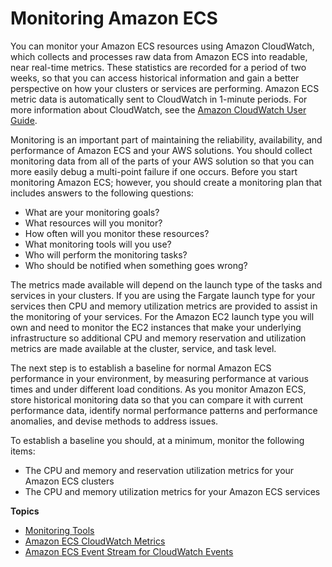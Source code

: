 # Monitoring Amazon ECS<a name="ecs_monitoring"></a>

You can monitor your Amazon ECS resources using Amazon CloudWatch, which collects and processes raw data from Amazon ECS into readable, near real\-time metrics\. These statistics are recorded for a period of two weeks, so that you can access historical information and gain a better perspective on how your clusters or services are performing\. Amazon ECS metric data is automatically sent to CloudWatch in 1\-minute periods\. For more information about CloudWatch, see the [Amazon CloudWatch User Guide](http://docs.aws.amazon.com/AmazonCloudWatch/latest/monitoring/)\.

Monitoring is an important part of maintaining the reliability, availability, and performance of Amazon ECS and your AWS solutions\. You should collect monitoring data from all of the parts of your AWS solution so that you can more easily debug a multi\-point failure if one occurs\. Before you start monitoring Amazon ECS; however, you should create a monitoring plan that includes answers to the following questions:
+ What are your monitoring goals?
+ What resources will you monitor?
+ How often will you monitor these resources?
+ What monitoring tools will you use?
+ Who will perform the monitoring tasks?
+ Who should be notified when something goes wrong?

The metrics made available will depend on the launch type of the tasks and services in your clusters\. If you are using the Fargate launch type for your services then CPU and memory utilization metrics are provided to assist in the monitoring of your services\. For the Amazon EC2 launch type you will own and need to monitor the EC2 instances that make your underlying infrastructure so additional CPU and memory reservation and utilization metrics are made available at the cluster, service, and task level\.

The next step is to establish a baseline for normal Amazon ECS performance in your environment, by measuring performance at various times and under different load conditions\. As you monitor Amazon ECS, store historical monitoring data so that you can compare it with current performance data, identify normal performance patterns and performance anomalies, and devise methods to address issues\.

To establish a baseline you should, at a minimum, monitor the following items:
+ The CPU and memory and reservation utilization metrics for your Amazon ECS clusters
+ The CPU and memory utilization metrics for your Amazon ECS services

**Topics**
+ [Monitoring Tools](monitoring-automated-manual.md)
+ [Amazon ECS CloudWatch Metrics](cloudwatch-metrics.md)
+ [Amazon ECS Event Stream for CloudWatch Events](cloudwatch_event_stream.md)